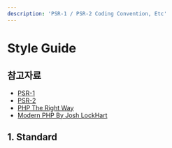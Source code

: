 ```yaml
---
description: 'PSR-1 / PSR-2 Coding Convention, Etc'
---
```


# Style Guide

## 참고자료
- [PSR-1](https://www.php-fig.org/psr/psr-1/)
- [PSR-2](https://www.php-fig.org/psr/psr-2/)
- [PHP The Right Way](http://modernpug.github.io/php-the-right-way/)
- [Modern PHP By Josh LockHart](http://shop.oreilly.com/product/0636920033868.do)

## 1. Standard